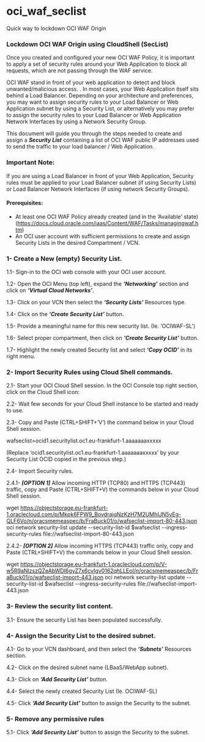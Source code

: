 # oci_waf_seclist
Quick way to lockdown OCI WAF Origin 

### Lockdown OCI WAF Origin using CloudShell (SecList)

Once you created and configured your new OCI WAF Policy, it is important to apply a set of security rules around your Web Application to block all requests, which are not passing through the WAF service.

OCI WAF stand in front of your web application to detect and block unwanted/malicious access. . In most cases, your Web Application itself sits behind a Load Balancer. Depending on your architecture and preferences, you may want to assign security rules to your Load Balancer or Web Application subnet by using a Security List, or alternatively you may prefer to assign the security rules to your Load Balancer or Web Application Network Interfaces by using a Network Security Group.

This document will guide you through the steps needed to create and assign a ***Security List*** containing a list of OCI WAF public IP addresses used to send the traffic to your load balancer / Web Application. 



### Important Note: 
If you are using a Load Balancer in front of your Web Application, Security rules must be applied to your Load Balancer subnet (if using Security Lists) or Load Balancer Network Interfaces (if using network Security Groups).

#### Prerequisites:
-	At least one OCI WAF Policy already created (and in the ‘Available' state)  (https://docs.cloud.oracle.com/iaas/Content/WAF/Tasks/managingwaf.htm)
-	An OCI user account with sufficient permissions to create and assign Security Lists in the desired Compartment / VCN. 
 
 
 
### 1- Create a New (empty) Security List.    

1.1-	Sign-in to the OCI web console with your OCI user account.

1.2-	Open the OCI Menu (top left), expand the ***‘Networking’*** section and click on ***‘Virtual Cloud Networks’***. 

1.3-	Click on your VCN then select the ***‘Security Lists’*** Resources type.  

1.4-	Click on the ***‘Create Security List’*** button. 

1.5-	Provide a meaningful name for this new security list. (Ie. ‘OCIWAF-SL’)

1.6-	Select proper compartment, then click on ***‘Create Security List’*** button. 

1.7-	Highlight the newly created Security list and select ***‘Copy OCID’*** in its right menu. 
 
### 2-    Import Security Rules using Cloud Shell commands.

2.1-	Start your OCI Cloud Shell session. In the OCI Console top right section, click on the Cloud Shell icon:  

2.2-	Wait few seconds for your Cloud Shell instance to be started and ready to use.

2.3-	Copy and Paste (CTRL+SHIFT+’V’) the command below in your Cloud Shell session.

wafseclist=ocid1.securitylist.oc1.eu-frankfurt-1.aaaaaaaxxxxx

(Replace ‘ocid1.securitylist.oc1.eu-frankfurt-1.aaaaaaaxxxxx’ by your Security List OCID copied in the previous step.)

2.4-	Import Security rules. 

2.4.1-	***[OPTION 1]*** Allow incoming HTTP (TCP80) and HTTPS (TCP443) traffic, copy and Paste (CTRL+SHIFT+V) the commands below in your Cloud Shell session.

wget https://objectstorage.eu-frankfurt-1.oraclecloud.com/p/Mkpk6FPW9_BovdrajqNzKzH7M2UMhIJN5vEg-QLF6Vo/n/oracsmemeaspec/b/FraBuck01/o/wafseclist-import-80-443.json
oci network security-list update --security-list-id $wafseclist --ingress-security-rules file://wafseclist-import-80-443.json

2.4.2- 	***[OPTION 2]*** Allow incoming HTTPS (TCP443) traffic only, copy and Paste (CTRL+SHIFT+V) the commands below in your Cloud Shell session.

wget https://objectstorage.eu-frankfurt-1.oraclecloud.com/p/V-w5R9aNlzszQZeAbWDl6gyZ7x6cvIgv0162qhLLEoI/n/oracsmemeaspec/b/FraBuck01/o/wafseclist-import-443.json
oci network security-list update --security-list-id $wafseclist --ingress-security-rules file://wafseclist-import-443.json


### 3-    Review the security list content. 
3.1-	Ensure the security List has been populated successfully. 

### 4-   Assign the Security List to the desired subnet.
4.1-	Go to your VCN dashboard, and then select the ***‘Subnets’*** Resources section. 

4.2-	Click on the desired subnet name (LBaaS/WebApp subnet). 

4.3-	Click on ***‘Add Security List’*** button.  

4.4-	Select the newly created Security List (Ie. OCIWAF-SL)  

4.5-	Click ***‘Add Security List’*** button to assign the Security to the subnet.  

### 5-   Remove any permissive rules 
5.1-	Click ***‘Add Security List’*** button to assign the Security to the subnet.  
